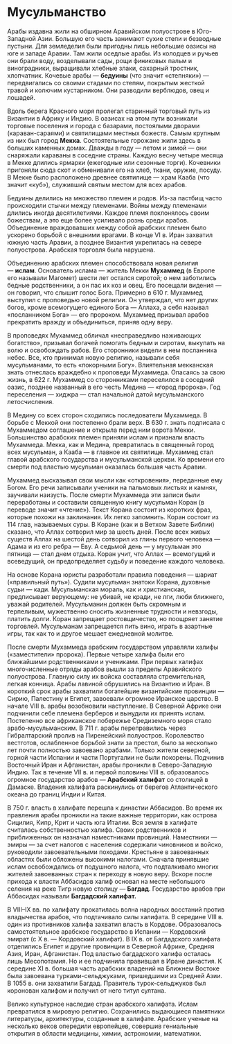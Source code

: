# Мусульманство
Арабы издавна жили на обширном Аравийском полуострове в Юго-Западной Азии. Большую его часть занимают сухие степи и безводные пустыни. Для земледелия были пригодны лишь небольшие оазисы на юге и западе Аравии. Там жили оседлые арабы. Из колодцев и ручьев они брали воду, возделывали сады, рощи финиковых пальм и виноградники, выращивали хлебные злаки, сахарный тростник, хлопчатник. Кочевые арабы — **бедуины** (что значит «степняки») — передвигались со своими стадами по степям, покрытым жесткой травой и колючим кустарником. Они разводили верблюдов, овец и лошадей.

Вдоль берега Красного моря пролегал старинный торговый путь из Византии в Африку и Индию. В оазисах на этом пути возникали торговые поселения и города с базарами, постоялыми дворами (караван-сараями) и святилищами местных божеств. Самым крупным из них был город **Мекка**. Состоятельные горожане жили здесь в больших каменных домах. Дважды в году — летом и зимой — они снаряжали караваны в соседние страны. Каждую весну четыре месяца в Мекке длились ярмарки (ежегодные или сезонные торги). Кочевники пригоняли сюда скот и обменивали его на хлеб, ткани, оружие, посуду. В Мекке было расположено древнее святилище — храм Кааба (что значит «куб»), служивший святым местом для всех арабов.

Бедуины делились на множество племен и родов. Из-за пастбищ часто происходили стычки между племенами. Войны между племенами длились иногда десятилетиями. Каждое племя поклонялось своим божествам, а это еще более усиливало рознь среди арабов. Объединение враждовавших между собой арабских племен было ускорено борьбой с внешними врагами. В конце VI в. Иран захватил южную часть Аравии, а позднее Византия укрепилась на севере полуострова. Арабская торговля была нарушена.

Объединению арабских племен способствовала новая религия — **ислам**. Основатель ислама — житель Мекки **Мухаммед** (в Европе его называли Магомет) шести лет остался сиротой; о нем заботились бедные родственники, а он пас их коз и овец. Его посещали видения — он говорил, что слышит голос Бога. Примерно в 610 г. Мухаммед выступил с проповедью новой религии. Он утверждал, что нет других богов, кроме всемогущего единого Бога — Аллаха, а себя называл «посланником Бога» — его пророком. Мухаммед призывал арабов прекратить вражду и объединиться, приняв одну веру.

В проповедях Мухаммед обличал «несправедливо наживающих богатство», призывал богачей помогать бедным и сиротам, выкупать на волю и освобождать рабов. Его сторонники видели в нем посланника небес. Все, кто принимал новую религию, называли себя мусульманами, то есть «покорными Богу». Влиятельная мекканская знать отнеслась враждебно к проповеди Мухаммеда. Опасаясь за свою жизнь, в 622 г. Мухаммед со сторонниками переселился в соседний оазис, позднее названный в его честь Медина — «город пророка». Год переселения — хиджра — стал начальной датой мусульманского летосчисления.

В Медину со всех сторон сходились последователи Мухаммеда. В борьбе с Меккой они постепенно брали верх. В 630 г. знать подписала с Мухаммедом соглашение и открыла перед ним ворота Мекки. Большинство арабских племен приняли ислам и признали власть Мухаммеда. Мекка, как и Медина, превратилась в священный город всех мусульман, а Кааба — в главное их святилище. Мухаммед стал главой арабского государства и мусульманской церкви. Ко времени его смерти под властью мусульман оказалась большая часть Аравии.

Мухаммед высказывал свои мысли как «откровения», переданные ему Богом. Его речи записывали ученики на пальмовых листьях и камнях, заучивали наизусть. После смерти Мухаммеда эти записи были переработаны и составили священную книгу мусульман Коран (в переводе значит «чтение»). Текст Корана состоит из коротких фраз, которые похожи на заклинания. Их легко запомнить. Коран состоит из 114 глав, называемых суры. В Коране (как и в Ветхом Завете Библии) сказано, что Аллах сотворил мир за шесть дней. После всех живых существ Аллах на шестой день сотворил из глины первого человека — Адама и из его ребра — Еву. А седьмой день — у мусульман это пятница — стал днем отдыха. Коран учит, что Аллах — всемогущий и всеведущий, он предопределяет судьбу и поведение каждого человека.

На основе Корана юристы разработали правила поведения — шариат («правильный путь»). Судили мусульман знатоки Корана, духовные судьи — кади. Мусульманская мораль, как и христианская, предписывает верующему: не убивай, не кради, не лги, люби ближнего, уважай родителей. Мусульманин должен быть скромным и терпеливым, мужественно сносить жизненные трудности и невзгоды, платить долги. Коран запрещает ростовщичество, но поощряет занятие торговлей. Мусульманам запрещается пить вино, играть в азартные игры, так как то и другое мешает ежедневной молитве.

После смерти Мухаммеда арабским государством управляли халифы («заместители» пророка). Первые четыре халифа были его ближайшими родственниками и учениками. При первых халифах многочисленные отряды арабов вышли за пределы Аравийского полуострова. Главную силу их войска составляла стремительная, легкая конница. Арабы лавиной обрушились на Византию и Иран. В короткий срок арабы захватили богатейшие византийские провинции — Сирию, Палестину и Египет, завоевали огромное Иранское царство. В начале VIII в. арабы возобновили наступление. В Северной Африке они подчинили себе племена берберов и вынудили их принять ислам. Постепенно все африканское побережье Средиземного моря стало арабо-мусульманским. В 711 г. арабы переправились через Гибралтарский пролив на Пиренейский полуостров. Королевство вестготов, ослабленное борьбой знати за престол, было за несколько лет почти полностью завоевано арабами. Только жители северной, горной части Испании и части Португалии не были покорены. Подчинив Восточный Иран и Афганистан, арабы проникли в Северо-Западную Индию. Так в течение VII в. и первой половины VIII в. образовалось огромное государство арабов — **Арабский халифат** со столицей в Дамаске. Владения халифата раскинулись от берегов Атлантического океана до границ Индии и Китая.

В 750 г. власть в халифате перешла к династии Аббасидов. Во время их правления арабы проникли на такие важные территории, как острова Сицилия, Кипр, Крит и часть юга Италии. Вся земля в халифате считалась собственностью халифа. Своих родственников и приближенных он назначал наместниками провинций. Наместники — эмиры — за счет налогов с населения содержали чиновников и войско, руководили завоевательными походами. Крестьяне в завоеванных областях были обложены высокими налогами. Сначала принявшие ислам освобождались от подушного налога, что подталкивало многих жителей завоеванных стран к переходу в новую веру. Вскоре после прихода к власти Аббасидов халиф основал на месте небольшого селения на реке Тигр новую столицу — **Багдад**. Государство арабов при Аббасидах называли **Багдадский халифат.**

В VIII–IX вв. по халифату прокатилась волна народных восстаний против владычества арабов, что подтачивало силы халифата. В середине VIII в. один из противников халифа захватил власть в Кордове. Образовалось самостоятельное арабское государство в Испании — Кордовский эмират (с X в. — Кордовский халифат). В IX в. от Багдадского халифата отделились Египет и другие провинции в Северной Африке, Средняя Азия, Иран, Афганистан. Под властью багдадского халифа осталась лишь Месопотамия. Но и ее подчинила правившая в Иране династия. К середине XI в. большая часть арабских владений на Ближнем Востоке была завоевана турками-сельджуками, пришедшими из Средней Азии. В 1055 в. они захватили Багдад. Правитель турок-сельджуков был коронован халифом и получил от него титул султана.

Велико культурное наследие стран арабского халифата. Ислам превратился в мировую религию. Сохранились выдающиеся памятники литературы, архитектуры, созданные в халифате. Арабские ученые на несколько веков опередили европейцев, совершив гениальные открытия в области медицины, химии, астрономии, математики.